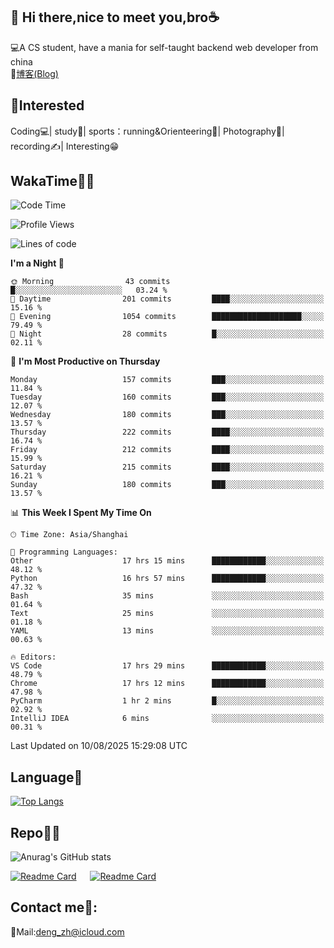 👋 Hi there,nice to meet you,bro☕
---
💻A CS student, have a mania for self-taught backend web developer from china   
📌[博客(Blog)](https://github.com/HealUP/MyBlog)

 <!-- waka-box start -->
 <!-- waka-box end -->
 
🧲**Interested**
--
Coding💻| study📖| sports：running&Orienteering🏃‍| Photography📸| recording✍️| Interesting😁

WakaTime👨‍💻
---
<!--START_SECTION:waka-->
![Code Time](http://img.shields.io/badge/Code%20Time-3%2C408%20hrs%2023%20mins-blue)

![Profile Views](http://img.shields.io/badge/Profile%20Views-0-blue)

![Lines of code](https://img.shields.io/badge/From%20Hello%20World%20I%27ve%20Written-205.1%20thousand%20lines%20of%20code-blue)

**I'm a Night 🦉** 

```text
🌞 Morning                43 commits          █░░░░░░░░░░░░░░░░░░░░░░░░   03.24 % 
🌆 Daytime                201 commits         ████░░░░░░░░░░░░░░░░░░░░░   15.16 % 
🌃 Evening                1054 commits        ████████████████████░░░░░   79.49 % 
🌙 Night                  28 commits          █░░░░░░░░░░░░░░░░░░░░░░░░   02.11 % 
```
📅 **I'm Most Productive on Thursday** 

```text
Monday                   157 commits         ███░░░░░░░░░░░░░░░░░░░░░░   11.84 % 
Tuesday                  160 commits         ███░░░░░░░░░░░░░░░░░░░░░░   12.07 % 
Wednesday                180 commits         ███░░░░░░░░░░░░░░░░░░░░░░   13.57 % 
Thursday                 222 commits         ████░░░░░░░░░░░░░░░░░░░░░   16.74 % 
Friday                   212 commits         ████░░░░░░░░░░░░░░░░░░░░░   15.99 % 
Saturday                 215 commits         ████░░░░░░░░░░░░░░░░░░░░░   16.21 % 
Sunday                   180 commits         ███░░░░░░░░░░░░░░░░░░░░░░   13.57 % 
```


📊 **This Week I Spent My Time On** 

```text
🕑︎ Time Zone: Asia/Shanghai

💬 Programming Languages: 
Other                    17 hrs 15 mins      ████████████░░░░░░░░░░░░░   48.12 % 
Python                   16 hrs 57 mins      ████████████░░░░░░░░░░░░░   47.32 % 
Bash                     35 mins             ░░░░░░░░░░░░░░░░░░░░░░░░░   01.64 % 
Text                     25 mins             ░░░░░░░░░░░░░░░░░░░░░░░░░   01.18 % 
YAML                     13 mins             ░░░░░░░░░░░░░░░░░░░░░░░░░   00.63 % 

🔥 Editors: 
VS Code                  17 hrs 29 mins      ████████████░░░░░░░░░░░░░   48.79 % 
Chrome                   17 hrs 12 mins      ████████████░░░░░░░░░░░░░   47.98 % 
PyCharm                  1 hr 2 mins         █░░░░░░░░░░░░░░░░░░░░░░░░   02.92 % 
IntelliJ IDEA            6 mins              ░░░░░░░░░░░░░░░░░░░░░░░░░   00.31 % 
```


 Last Updated on 10/08/2025 15:29:08 UTC
<!--END_SECTION:waka-->

Language🚀
---
[![Top Langs](https://github-readme-stats.vercel.app/api/top-langs/?username=HealUP&layout=compact&hide_border=true)](https://github.com/HealUP)

Repo🧑‍💻
---
![Anurag's GitHub stats](https://github-readme-stats.vercel.app/api?username=HealUP&count_private=true&show_icons=true&theme=gruvbox&hide_border=true) 

[![Readme Card](https://github-readme-stats.vercel.app/api/pin/?username=HealUP&repo=InternetEy&theme=transparent)](https://github.com/HealUP/InternetEy) &emsp;
[![Readme Card](https://github-readme-stats.vercel.app/api/pin/?username=HealUP&repo=CampusExperience&theme=transparent)](https://github.com/HealUP/CampusExperience)


Contact me📱:
---
📮Mail:deng_zh@icloud.com  
